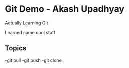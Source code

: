 # Git Demo - Akash Upadhyay

Actually Learning Git

Learned some cool stuff

## Topics
-git pull
-git push
-git clone

